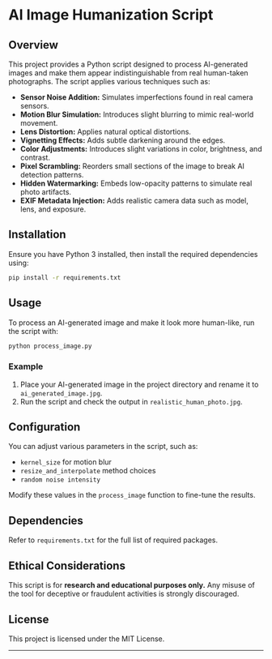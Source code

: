# AI Image Humanization Script

## Overview
This project provides a Python script designed to process AI-generated images and make them appear indistinguishable from real human-taken photographs. The script applies various techniques such as:

- **Sensor Noise Addition:** Simulates imperfections found in real camera sensors.
- **Motion Blur Simulation:** Introduces slight blurring to mimic real-world movement.
- **Lens Distortion:** Applies natural optical distortions.
- **Vignetting Effects:** Adds subtle darkening around the edges.
- **Color Adjustments:** Introduces slight variations in color, brightness, and contrast.
- **Pixel Scrambling:** Reorders small sections of the image to break AI detection patterns.
- **Hidden Watermarking:** Embeds low-opacity patterns to simulate real photo artifacts.
- **EXIF Metadata Injection:** Adds realistic camera data such as model, lens, and exposure.

## Installation
Ensure you have Python 3 installed, then install the required dependencies using:

```bash
pip install -r requirements.txt
```

## Usage
To process an AI-generated image and make it look more human-like, run the script with:

```bash
python process_image.py
```

### Example
1. Place your AI-generated image in the project directory and rename it to `ai_generated_image.jpg`.
2. Run the script and check the output in `realistic_human_photo.jpg`.

## Configuration
You can adjust various parameters in the script, such as:

- `kernel_size` for motion blur
- `resize_and_interpolate` method choices
- `random noise intensity`

Modify these values in the `process_image` function to fine-tune the results.

## Dependencies
Refer to `requirements.txt` for the full list of required packages.

## Ethical Considerations
This script is for **research and educational purposes only.** Any misuse of the tool for deceptive or fraudulent activities is strongly discouraged.

## License
This project is licensed under the MIT License.

---

